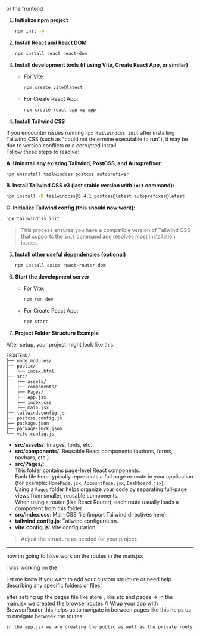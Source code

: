 or the frontend 

1. **Initialize npm project**
   ```bash
   npm init -y
   ```

2. **Install React and React DOM**
   ```bash
   npm install react react-dom
   ```

3. **Install development tools (if using Vite, Create React App, or similar)**
   - For Vite:
     ```bash
     npm create vite@latest
     ```
   - For Create React App:
     ```bash
     npx create-react-app my-app
     ```

4. **Install Tailwind CSS**

If you encounter issues running `npx tailwindcss init` after installing Tailwind CSS (such as "could not determine executable to run"), it may be due to version conflicts or a corrupted install.  
Follow these steps to resolve:

**A. Uninstall any existing Tailwind, PostCSS, and Autoprefixer:**
```bash
npm uninstall tailwindcss postcss autoprefixer
```

**B. Install Tailwind CSS v3 (last stable version with `init` command):**
```bash
npm install -D tailwindcss@3.4.1 postcss@latest autoprefixer@latest
```

**C. Initialize Tailwind config (this should now work):**
```bash
npx tailwindcss init
```

> This process ensures you have a compatible version of Tailwind CSS that supports the `init` command and resolves most installation issues.

5. **Install other useful dependencies (optional)**
   ```bash
   npm install axios react-router-dom
   ```

6. **Start the development server**
   - For Vite:
     ```bash
     npm run dev
     ```
   - For Create React App:
     ```bash
     npm start
     ```

7. **Project Folder Structure Example**

After setup, your project might look like this:

```
FRONTEND/
├── node_modules/
├── public/
│   └── index.html
├── src/
│   ├── assets/
│   ├── components/
│   ├── Pages/
│   ├── App.jsx
│   ├── index.css
│   └── main.jsx
├── tailwind.config.js
├── postcss.config.js
├── package.json
├── package-lock.json
└── vite.config.js
```

- **src/assets/**: Images, fonts, etc.
- **src/components/**: Reusable React components (buttons, forms, navbars, etc.).
- **src/Pages/**:  
  This folder contains page-level React components.  
  Each file here typically represents a full page or route in your application (for example: `HomePage.jsx`, `AccountPage.jsx`, `Dashboard.jsx`).  
  Using a `Pages` folder helps organize your code by separating full-page views from smaller, reusable components.  
  When using a router (like React Router), each route usually loads a component from this folder.
- **src/index.css**: Main CSS file (import Tailwind directives here).
- **tailwind.config.js**: Tailwind configuration.
- **vite.config.js**: Vite configuration.

> Adjust the structure as needed for your project.

---

now im going to have work on the routes in the main.jsx

i was working on the 

Let me know if you want to add your custom structure or need help describing any specific folders or files!


after setting up the pages file like store , libs etc and pages 
  => in the main.jsx we created the browser routes 
    <BrowserRouter>   // Wrap your app with BrowserRouter this helps us to navigate in between pages 
        <App />
    </BrowserRouter>  like this helps us to navigate betweek the routes 


    in the app.jsx we are creating the public as well as the private routs